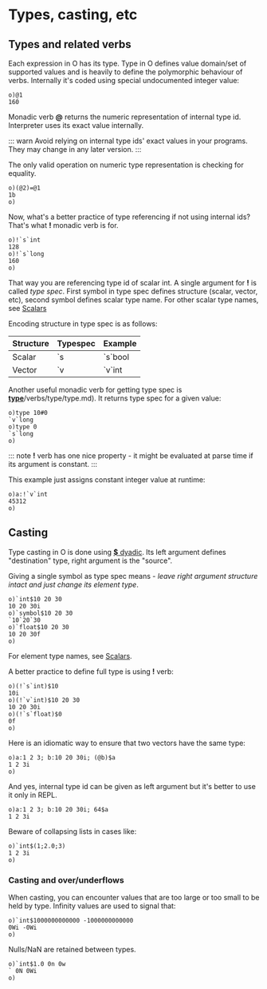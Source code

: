 # Types, casting, etc

## Types and related verbs

Each expression in O has its type. Type in O defines value domain/set of supported values and is heavily to define the polymorphic behaviour of verbs. Internally it's coded using special undocumented integer value:

```o
o)@1
160
```

Monadic verb **@** returns the numeric representation of internal type id. Interpreter uses its exact value internally.

::: warn
Avoid relying on internal type ids' exact values in your programs. They may change in any later version.
:::

The only valid operation on numeric type representation is checking for equality.

```o
o)(@2)=@1
1b
o)
```

Now, what's a better practice of type referencing if not using internal ids?
That's what **!** monadic verb is for.

```o
o)!`s`int
128
o)!`s`long
160
o)
```

That way you are referencing type id of scalar int. A single argument for **!** is called _type spec_. First symbol in type spec defines structure (scalar, vector, etc), second symbol defines scalar type name. For other scalar type names, see [Scalars](/reference/types/scalars/scalars.md)

Encoding structure in type spec is as follows:

| Structure | Typespec | Example |
| --- | --- | --- |
| Scalar | \`s | \`s\`bool |
| Vector | \`v | \`v\`int |

Another useful monadic verb for getting type spec is [**type**]()/verbs/type/type.md). It returns type spec for a given value:

```o
o)type 10#0
`v`long
o)type 0
`s`long
o)
```

::: note
**!** verb has one nice property - it might be evaluated at parse time if its argument is constant.
:::

This example just assigns constant integer value at runtime:

```o
o)a:!`v`int
45312
o)
```

## Casting

Type casting in O is done using [**$** dyadic](/verbs/casts/cast.md). Its left argument defines "destination" type, right argument is the "source".

Giving a single symbol as type spec means - _leave right argument structure intact and just change its element type_.

```o
o)`int$10 20 30
10 20 30i
o)`symbol$10 20 30
`10`20`30
o)`float$10 20 30
10 20 30f
o)
```

For element type names, see [Scalars](/reference/types/scalars/scalars.md).

A better practice to define full type is using **!** verb:

```o
o)(!`s`int)$10
10i
o)(!`v`int)$10 20 30
10 20 30i
o)(!`s`float)$0
0f
o)
```

Here is an idiomatic way to ensure that two vectors have the same type:

```o
o)a:1 2 3; b:10 20 30i; (@b)$a
1 2 3i
o)
```

And yes, internal type id can be given as left argument but it's better to use it only in REPL.

```o
o)a:1 2 3; b:10 20 30i; 64$a
1 2 3i
```

Beware of collapsing lists in cases like:

```o
o)`int$(1;2.0;3)
1 2 3i
o)
```

### Casting and over/underflows

When casting, you can encounter values that are too large or too small to be held by type. Infinity values are used to signal that:

```o
o)`int$1000000000000 -1000000000000
0Wi -0Wi
o)
```

Nulls/NaN are retained between types.

```o
o)`int$1.0 0n 0w
` 0N 0Wi
o)
```
